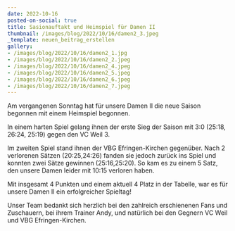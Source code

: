```yaml
---
date: 2022-10-16
posted-on-social: true
title: Sasionauftakt und Heimspiel für Damen II
thumbnail: /images/blog/2022/10/16/damen2_3.jpeg
_template: neuen_beitrag_erstellen
gallery:
- /images/blog/2022/10/16/damen2_1.jpg
- /images/blog/2022/10/16/damen2_2.jpeg
- /images/blog/2022/10/16/damen2_4.jpeg
- /images/blog/2022/10/16/damen2_5.jpeg
- /images/blog/2022/10/16/damen2_6.jpeg
- /images/blog/2022/10/16/damen2_7.jpeg
---
```


Am vergangenen Sonntag hat für unsere Damen II die neue Saison begonnen mit einem Heimspiel begonnen.

In einem harten Spiel gelang ihnen der erste Sieg der Saison mit 3:0 (25:18, 26:24, 25:19) gegen den VC Weil 3.

Im zweiten Spiel stand ihnen der VBG Efringen-Kirchen gegenüber. Nach 2 verlorenen Sätzen (20:25,24:26) fanden sie jedoch zurück ins Spiel und konnten zwei Sätze gewinnen (25:16,25:20). So kam es zu einem 5 Satz, den unsere Damen leider mit 10:15 verloren haben.

Mit insgesamt 4 Punkten und einem aktuell 4 Platz in der Tabelle, war es für unsere Damen II ein erfolgreicher Spieltag!

Unser Team bedankt sich herzlich bei den zahlreich erschienenen Fans und Zuschauern, bei ihrem Trainer Andy, und natürlich bei den Gegnern VC Weil und VBG Efringen-Kirchen.



